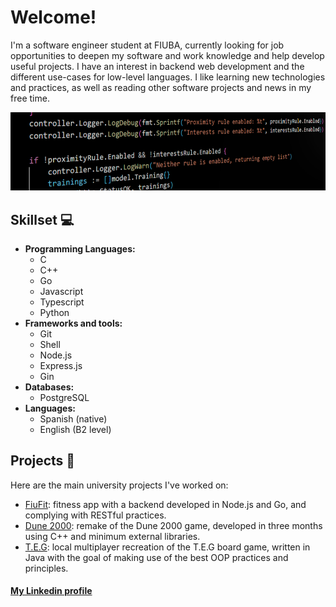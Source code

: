 # Welcome!

I'm a software engineer student at FIUBA, currently looking for job opportunities to deepen my software and work knowledge and help develop useful projects. I have an interest in backend web development and the different use-cases for low-level languages. I like learning new technologies and practices, as well as reading other software projects and news in my free time.

![Banner](https://github.com/jm-velazquez/jm-velazquez/blob/main/Github%20banner.png)

## Skillset 💻

- **Programming Languages:**
  - C
  - C++
  - Go
  - Javascript
  - Typescript
  - Python
- **Frameworks and tools:**
  - Git
  - Shell
  - Node.js
  - Express.js
  - Gin
- **Databases:**
  - PostgreSQL
- **Languages:**
  - Spanish (native)
  - English (B2 level)

## Projects 🚀

Here are the main university projects I've worked on:

- [FiuFit](https://github.com/T2-1c2023): fitness app with a backend developed in Node.js and Go, and complying with RESTful practices.
- [Dune 2000](https://github.com/LGhosn/Dune-Taller-de-Programacion-FIUBA): remake of the Dune 2000 game, developed in three months using C++ and minimum external libraries.
- [T.E.G](https://github.com/alejo-marino/algo3_tp2): local multiplayer recreation of the T.E.G board game, written in Java with the goal of making use of the best OOP practices and principles.

#### [My Linkedin profile](https://www.linkedin.com/in/joaqu%C3%ADn-velazquez-231169276/)
